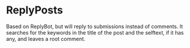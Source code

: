 ReplyPosts
========

Based on ReplyBot, but will reply to submissions instead of comments. It searches for the keywords in the title of the post and the selftext, if it has any, and leaves a root comment.